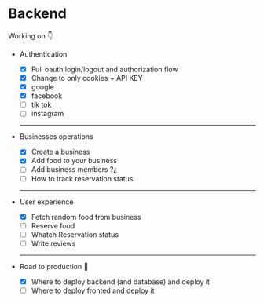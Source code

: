 # Backend

Working on 👇

- Authentication

  - [x] Full oauth login/logout and authorization flow
  - [x] Change to only cookies + API KEY
  - [x] google
  - [x] facebook
  - [ ] tik tok
  - [ ] instagram

  ***

- Businesses operations

  - [x] Create a business
  - [x] Add food to your business
  - [ ] Add business members ?¿
  - [ ] How to track reservation status

  ***

* User experience

  - [x] Fetch random food from business
  - [ ] Reserve food
  - [ ] Whatch Reservation status
  - [ ] Write reviews

  ---

* Road to production 🚀

  - [x] Where to deploy backend (and database) and deploy it
  - [ ] Where to deploy fronted and deploy it
